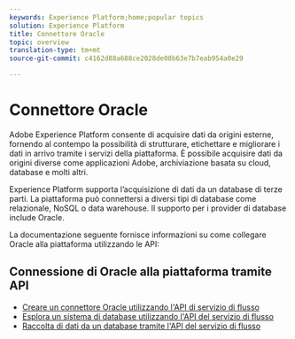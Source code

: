 ```yaml
---
keywords: Experience Platform;home;popular topics
solution: Experience Platform
title: Connettore Oracle
topic: overview
translation-type: tm+mt
source-git-commit: c4162d88a688ce2028de08b63e7b7eab954a0e29

---
```



# Connettore Oracle

Adobe Experience Platform consente di acquisire dati da origini esterne, fornendo al contempo la possibilità di strutturare, etichettare e migliorare i dati in arrivo tramite i servizi della piattaforma. È possibile acquisire dati da origini diverse come applicazioni Adobe, archiviazione basata su cloud, database e molti altri.

Experience Platform supporta l’acquisizione di dati da un database di terze parti. La piattaforma può connettersi a diversi tipi di database come relazionale, NoSQL o data warehouse. Il supporto per i provider di database include Oracle.

La documentazione seguente fornisce informazioni su come collegare Oracle alla piattaforma utilizzando le API:

## Connessione di Oracle alla piattaforma tramite API

- [Creare un connettore Oracle utilizzando l&#39;API di servizio di flusso](../../tutorials/api/create/databases/oracle.md)
- [Esplora un sistema di database utilizzando l&#39;API del servizio di flusso](../../tutorials/api/explore/database-nosql.md)
- [Raccolta di dati da un database tramite l&#39;API del servizio di flusso](../../tutorials/api/collect/database-nosql.md)